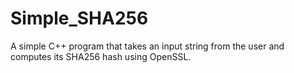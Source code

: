 # Simple_SHA256
 A simple C++ program that takes an input string from the user and computes its SHA256 hash using OpenSSL.
